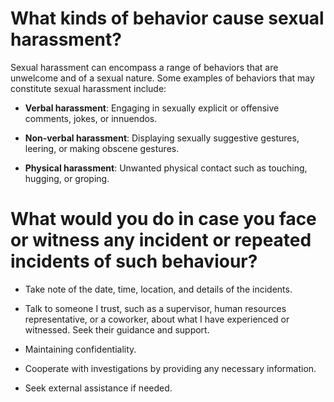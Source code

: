 # What kinds of behavior cause sexual harassment?

Sexual harassment can encompass a range of behaviors that are unwelcome and of a sexual nature. Some examples of behaviors that may constitute sexual harassment include:

* **Verbal harassment**: Engaging in sexually explicit or offensive comments, jokes, or innuendos.
  
* **Non-verbal harassment**: Displaying sexually suggestive gestures, leering, or making obscene gestures.
  
* **Physical harassment**: Unwanted physical contact such as touching, hugging, or groping.

# What would you do in case you face or witness any incident or repeated incidents of such behaviour?

* Take note of the date, time, location, and details of the incidents.
  
* Talk to someone I trust, such as a supervisor, human resources representative, or a coworker, about what I have experienced or witnessed. Seek their guidance and support.
  
* Maintaining confidentiality.
  
* Cooperate with investigations by providing any necessary information.
  
* Seek external assistance if needed.
